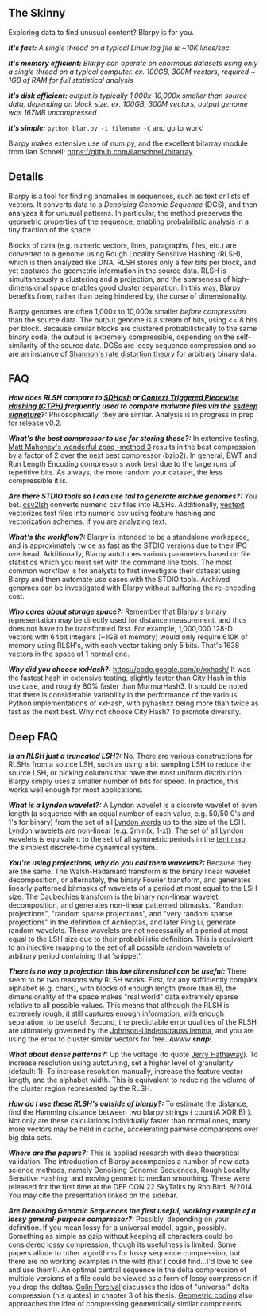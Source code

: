 ## The Skinny

Exploring data to find unusual content? Blarpy is for you.

***It's fast:*** *A single thread on a typical Linux log file is ~10K lines/sec.*

***It's memory efficient:*** *Blarpy can operate on enormous datasets using only a single thread on a typical computer. ex. 100GB, 300M vectors, required ~ 1GB of RAM for full statistical analysis*

***It's disk efficient:*** *output is typically 1,000x-10,000x smaller than source data, depending on block size. ex. 100GB, 300M vectors, output genome was 167MB uncompressed*

***It's simple:*** `python blar.py -i filename -C` and go to work!

Blarpy makes extensive use of num.py, and the excellent bitarray module from Ilan Schnell: https://github.com/ilanschnell/bitarray

## Details

Blarpy is a tool for finding anomalies in sequences, such as text or lists of vectors. It converts data to a *Denoising Genomic Sequence* (DGS), and then analyzes it for unusual patterns. In particular, the method preserves the geometric properties of the sequence, enabling probabilistic analysis in a tiny fraction of the space.

Blocks of data (e.g. numeric vectors, lines, paragraphs, files, etc.) are converted to a genome using Rough Locality Sensitive Hashing (RLSH), which is then analyzed like DNA. RLSH stores only a few bits per block, and yet captures the geometric information in the source data. RLSH is simultaneously a clustering and a projection, and the sparseness of high-dimensional space enables good cluster separation. In this way, Blarpy benefits from, rather than being hindered by, the curse of dimensionality.

Blarpy genomes are often 1,000x to 10,000x smaller *before compression* than the source data. The output genome is a stream of bits, using <= 8 bits per block. Because similar blocks are clustered probabilistically to the same binary code, the output is extremely compressible, depending on the self-similarity of the source data. DGSs are lossy sequence compression and so are an instance of [Shannon's rate distortion theory](http://www.wikiwand.com/en/Rate%E2%80%93distortion_theory) for arbitrary binary data.

## FAQ

***How does RLSH compare to [SDHash](http://roussev.net/sdhash/sdhash.html) or [Context Triggered Piecewise Hashing (CTPH)](http://dfrws.org/2006/proceedings/12-Kornblum.pdf) frequently used to compare malware files via the [ssdeep signature](http://ssdeep.sourceforge.net/)?:*** Philosophically, they are similar. Analysis is in progress in prep for release v0.2.

***What's the best compressor to use for storing these?:*** In extensive testing, [Matt Mahoney's wonderful zpaq -method 3](http://www.wikiwand.com/en/ZPAQ) results in the best compression by a factor of 2 over the next best compressor (bzip2). In general, BWT and Run Length Encoding compressors work best due to the large runs of repetitive bits. As always, the more random your dataset, the less compressible it is.

***Are there STDIO tools so I can use tail to generate archive genomes?:*** You bet. [csv2lsh](https://code.google.com/p/csv2lsh/) converts numeric csv files into RLSHs. Additionally, [vectext](https://code.google.com/p/vectxt/) vectorizes text files into numeric csv using feature hashing and vectorization schemes, if you are analyzing text.

***What's the workflow?:*** Blarpy is intended to be a standalone workspace, and is approximately twice as fast as the STDIO versions due to their IPC overhead. Additionally, Blarpy autotunes various parameters based on file statistics which you must set with the command line tools. The most common workflow is for analysts to first investigate their dataset using Blarpy and then automate use cases with the STDIO tools. Archived genomes can be investigated with Blarpy without suffering the re-encoding cost.

***Who cares about storage space?:*** Remember that Blarpy's binary representation may be directly used for distance measurement, and thus does not have to be transformed first. For example, 1,000,000 128-D vectors with 64bit integers (~1GB of memory) would only require 610K of memory using RLSH's, with each vector taking only 5 bits. That's 1638 vectors in the space of 1 normal one.

***Why did you choose xxHash?:*** https://code.google.com/p/xxhash/ It was the fastest hash in extensive testing, slightly faster than City Hash in this use case, and roughly 80% faster than MurmurHash3. It should be noted that there is considerable variability in the performance of the various Python implementations of xxHash, with pyhashxx being more than twice as fast as the next best. Why not choose City Hash? To promote diversity.

## Deep FAQ

***Is an RLSH just a truncated LSH?:*** No. There are various constructions for RLSHs from a source LSH, such as using a bit sampling LSH to reduce the source LSH, or picking columns that have the most uniform distribution. Blarpy simply uses a smaller number of bits for speed. In practice, this works well enough for most applications.

***What is a Lyndon wavelet?:*** A Lyndon wavelet is a discrete wavelet of even length (a sequence with an equal number of each value, e.g. 50/50 0's and 1's for binary) from the set of all [Lyndon words](http://www.wikiwand.com/en/Lyndon_word) up to the size of the LSH. Lyndon wavelets are non-linear (e.g. 2min(x, 1-x)). The set of all Lyndon wavelets is equivalent to the set of all symmetric periods in the [tent map](http://www.wikiwand.com/en/Tent_map), the simplest discrete-time dynamical system.

***You're using projections, why do you call them wavelets?:*** Because they are the same. The Walsh-Hadamard transform is the binary linear wavelet decomposition, or alternately, the binary Fourier transform, and generates linearly patterned bitmasks of wavelets of a period at most equal to the LSH size. The Daubechies transform is the binary non-linear wavelet decomposition, and generates non-linear patterned bitmasks. "Random projections", "random sparse projections", and "very random sparse projections" in the definition of Achlioptas, and later Ping Li, generate random wavelets. These wavelets are not necessarily of a period at most equal to the LSH size due to their probabilistic definition. This is equivalent to an injective mapping to the set of all possible random wavelets of arbitrary period containing that 'snippet'.

***There is no way a projection this low dimensional can be useful:*** There seem to be two reasons why RLSH works. First, for any sufficiently complex alphabet (e.g. chars), with blocks of enough length (more than 8), the dimensionality of the space makes "real world" data extremely sparse relative to all possible values. This means that although the RLSH is extremely rough, it still captures enough information, with enough separation, to be useful. Second, the predictable error qualities of the RLSH are ultimately governed by the [Johnson-Lindenstrauss lemma](http://www.wikiwand.com/en/Johnson%E2%80%93Lindenstrauss_lemma), and you are using the error to cluster similar vectors for free. *Awww* ***snap!***

***What about dense patterns?:*** Up the voltage (to quote [Jerry Hathaway](http://www.imdb.com/character/ch0017496/?ref_=tt_cl_t4)). To increase resolution using autotuning, set a higher level of granularity (default: 1). To increase resolution manually, increase the feature vector length, and the alphabet width. This is equivalent to reducing the volume of the cluster region represented by the RLSH.

***How do I use these RLSH's outside of blarpy?:*** To estimate the distance, find the Hamming distance between two blarpy strings ( count(A XOR B) ). Not only are these calculations individually faster than normal ones, many more vectors may be held in cache, accelerating pairwise comparisons over big data sets.

***Where are the papers?:*** This is applied research with deep theoretical validation. The introduction of Blarpy accompanies a number of new data science methods, namely Denoising Genomic Sequences, Rough Locality Sensitive Hashing, and moving geometric median smoothing. These were released for the first time at the DEF CON 22 SkyTalks by Rob Bird, 8/2014. You may cite the presentation linked on the sidebar.

***Are Denoising Genomic Sequences the first useful, working example of a lossy general-purpose compressor?:*** Possibly, depending on your definition. If you mean lossy for a universal model, again, possibly. Something as simple as gzip without keeping all characters could be considered lossy compression, though its usefulness is limited. Some papers allude to other algorithms for lossy sequence compression, but there are no working examples in the wild (that I could find...I'd love to see and use them!). An optimal central sequence in the delta compression of multiple versions of a file could be viewed as a form of lossy compression if you drop the deltas. [Colin Percival](http://maths-people.anu.edu.au/~brent/pd/Percival-thesis.pdf) discusses the idea of "universal" delta compression (his quotes) in chapter 3 of his thesis. [Geometric coding](http://128.148.66.142/taubin/pdfs/taubin-etal-pieee98.pdf) also approaches the idea of compressing geometrically similar components.
